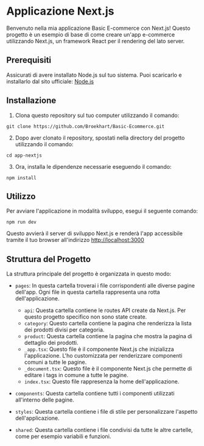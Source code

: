 # Applicazione Next.js

Benvenuto nella mia applicazione Basic E-commerce con Next.js! Questo progetto è un esempio di base di come creare un'app e-commerce utilizzando Next.js, un framework React per il rendering del lato server.

## Prerequisiti

Assicurati di avere installato Node.js sul tuo sistema. Puoi scaricarlo e installarlo dal sito ufficiale: [Node.js](https://nodejs.org/)

## Installazione

1. Clona questo repository sul tuo computer utilizzando il comando:

```
git clone https://github.com/Broekhart/Basic-Ecommerce.git
```

2. Dopo aver clonato il repository, spostati nella directory del progetto utilizzando il comando:

```
cd app-nextjs
```

3. Ora, installa le dipendenze necessarie eseguendo il comando:

```
npm install
```

## Utilizzo

Per avviare l'applicazione in modalità sviluppo, esegui il seguente comando:

```
npm run dev
```

Questo avvierà il server di sviluppo Next.js e renderà l'app accessibile tramite il tuo browser all'indirizzo [http://localhost:3000](http://localhost:3000)

## Struttura del Progetto

La struttura principale del progetto è organizzata in questo modo:

- `pages`: In questa cartella troverai i file corrispondenti alle diverse pagine dell'app. Ogni file in questa cartella rappresenta una rotta dell'applicazione.

  - `api`: Questa cartella contiene le routes API create da Next.js. Per questo progetto specifico non sono state create.
  - `category`: Questo cartella contiene la pagina che renderizza la lista dei prodotti divisi per categoria.
  - `product`: Questa cartella contiene la pagina che mostra la pagina di dettaglio dei prodotti.
  - `_app.tsx`: Questo file è il componente Next.js che inizializza l'applicazione. L'ho customizzata per renderizzare componenti comuni a tutte le pagine.
  - `_document.tsx`: Questo file è il componente Next.js che permette di editare i tags in comune a tutte le pagine.
  - `index.tsx`: Questo file rappresenza la home dell'applicazione.

- `components`: Questa cartella contiene tutti i componenti utilizzati all'interno delle pagine.

- `styles`: Questa cartella contiene i file di stile per personalizzare l'aspetto dell'applicazione.

- `shared`: Questa cartella contiene i file condivisi da tutte le altre cartelle, come per esempio variabili e funzioni.
